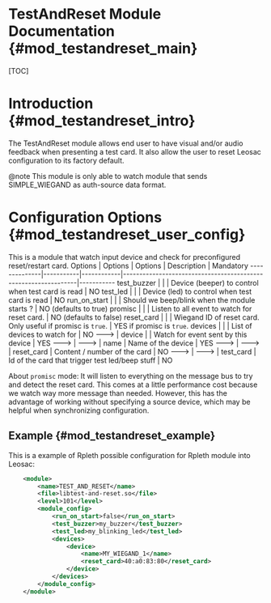 TestAndReset Module Documentation {#mod_testandreset_main}
==========================================================

[TOC]

Introduction {#mod_testandreset_intro}
======================================

The TestAndReset module allows end user to have visual and/or audio feedback when
presenting a test card.
It also allow the user to reset Leosac configuration to its factory default.

@note This module is only able to watch module that sends SIMPLE_WIEGAND as auth-source
 data format.

Configuration Options {#mod_testandreset_user_config}
=====================================================

This is a module that watch input device and check for preconfigured reset/restart card.
Options       | Options   | Options    | Description                                                    | Mandatory
--------------|-----------|------------|----------------------------------------------------------------|-----------
test_buzzer   |           |            | Device (beeper) to control when test card is read              | NO
test_led      |           |            | Device (led) to control when test card is read                 | NO
run_on_start  |           |            | Should we beep/blink when the module starts ?                  | NO (defaults to true)
promisc       |           |            | Listen to all event to watch for reset card.                   | NO (defaults to false)
reset_card    |           |            | Wiegand ID of reset card. Only useful if promisc is `true`.    | YES if promisc is `true`. 
devices       |           |            | List of devices to watch for                                   | NO
--->          | device    |            | Watch for event sent by this device                            | YES
--->          | --->      | name       | Name of the device                                             | YES
--->          | --->      | reset_card | Content / number of the card                                   | NO
--->          | --->      | test_card  | Id of the card that trigger test led/beep stuff                | NO

About `promisc` mode: It will listen to everything on the message bus to try and detect the reset card.
This comes at a little performance cost because we watch way more message than needed. However, this
has the advantage of working without specifying a source device, which may be helpful when
synchronizing configuration.

Example {#mod_testandreset_example}
-----------------------------------

This is a example of Rpleth possible configuration for Rpleth module into Leosac:

~~~~~~~~~~~~~~~~~~~~~~~~~~~~~~~~~~~~~~~~~~~~~~~~~~~.xml
    <module>
        <name>TEST_AND_RESET</name>
        <file>libtest-and-reset.so</file>
        <level>101</level>
        <module_config>
            <run_on_start>false</run_on_start>
            <test_buzzer>my_buzzer</test_buzzer>
            <test_led>my_blinking_led</test_led>
            <devices>
                <device>
                    <name>MY_WIEGAND_1</name>
                    <reset_card>40:a0:83:80</reset_card>
                </device>
            </devices>
        </module_config>
    </module>
~~~~~~~~~~~~~~~~~~~~~~~~~~~~~~~~~~~~~~~~~~~~~~~~~~~
